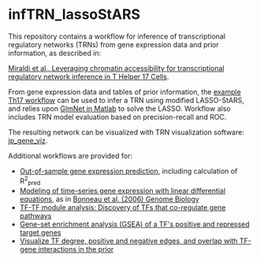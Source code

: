 # infTRN_lassoStARS

This repository contains a workflow for inference of transcriptional regulatory networks (TRNs) from gene expression data and prior information, as described in:

[Miraldi et al., Leveraging chromatin accessibility for transcriptional regulatory network inference in T Helper 17 Cells](https://genome.cshlp.org/content/early/2019/02/19/gr.238253.118).

From gene expression data and tables of prior information, the [example Th17 workflow](Th17_example/example_workflow_Th17.m) can be used to infer a TRN using modified LASSO-StARS, and relies upon [GlmNet in Matlab](https://web.stanford.edu/~hastie/glmnet_matlab/index.html) to solve the LASSO. Workflow also includes TRN model evaluation based on precision-recall and ROC.

The resulting network can be visualized with TRN visualization software: [jp_gene_viz](https://github.com/simonsfoundation/jp_gene_viz).

Additional workflows are provided for:
* [Out-of-sample gene expression prediction](Th17_example/example_workflow_Th17_r2Pred.m), including calculation of R<sup>2</sup><sub>pred
* [Modeling of time-series gene expression with linear differential equations](Th17_example/example_workflow_Th17_timeLag.m), as in [Bonneau et al. (2006) Genome Biology](https://genomebiology.biomedcentral.com/articles/10.1186/gb-2006-7-5-r36)
* [TF-TF module analysis: Discovery of TFs that co-regulate gene pathways](Th17_example/example_Th17_tfTfModules.m)
* [Gene-set enrichment analysis (GSEA) of a TF's positive and repressed target genes](scTRN)
* [Visualize TF degree, positive and negative edges, and overlap with TF-gene interactions in the prior](scTRN/viz_TF_degree.m)
